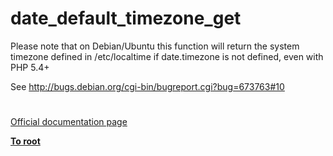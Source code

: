 # date_default_timezone_get





Please note that on Debian/Ubuntu this function will return the system timezone defined in /etc/localtime if date.timezone is not defined, even with PHP 5.4+

See http://bugs.debian.org/cgi-bin/bugreport.cgi?bug=673763#10

  

#

[Official documentation page](https://www.php.net/manual/en/function.date-default-timezone-get.php)

**[To root](/README.md)**